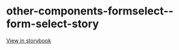 # other-components-formselect--form-select-story

[View in storybook](https://raw.githack.com/Independent-Digital-News-and-Media-Ltd/indy-pwamp-sb/PR-2006-sb/index.html?path=/story/other-components-formselect--form-select-story)